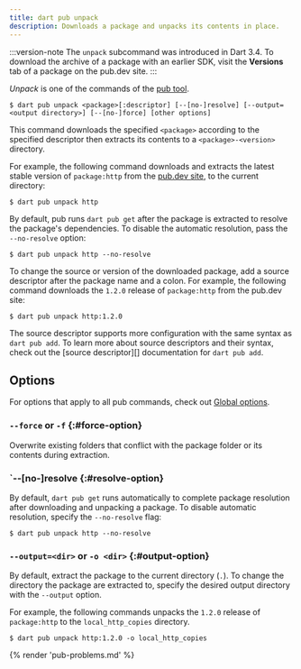 ```yaml
---
title: dart pub unpack
description: Downloads a package and unpacks its contents in place.
---
```


:::version-note
The `unpack` subcommand was introduced in Dart 3.4.
To download the archive of a package with an earlier SDK,
visit the **Versions** tab of a package on the pub.dev site.
:::

_Unpack_ is one of the commands of the [pub tool](/tools/pub/cmd).

```plaintext
$ dart pub unpack <package>[:descriptor] [--[no-]resolve] [--output=<output directory>] [--[no-]force] [other options]
```

This command downloads the specified `<package>`
according to the specified descriptor then
extracts its contents to a `<package>-<version>` directory.

For example, the following command downloads and extracts the
latest stable version of `package:http` from the [pub.dev site]({{site.pub}}),
to the current directory:

```console
$ dart pub unpack http
```

By default, pub runs `dart pub get` after the package is extracted
to resolve the package's dependencies.
To disable the automatic resolution, pass the `--no-resolve` option:

```console
$ dart pub unpack http --no-resolve
```

To change the source or version of the downloaded package,
add a source descriptor after the package name and a colon.
For example, the following command downloads the `1.2.0` release
of `package:http` from the pub.dev site:

```console
$ dart pub unpack http:1.2.0
```

The source descriptor supports more configuration
with the same syntax as `dart pub add`.
To learn more about source descriptors and their syntax, check out
the [source descriptor][] documentation for `dart pub add`.

## Options

For options that apply to all pub commands, check out
[Global options](/tools/pub/cmd#global-options).

### `--force` or `-f` {:#force-option}

Overwrite existing folders that conflict
with the package folder or its contents during extraction.

### `--[no-]resolve {:#resolve-option}

By default, `dart pub get` runs automatically to complete package resolution
after downloading and unpacking a package.
To disable automatic resolution,
specify the `--no-resolve` flag:

```console
$ dart pub unpack http --no-resolve
```

### `--output=<dir>` or `-o <dir>` {:#output-option}

By default, extract the package to the current directory (`.`).
To change the directory the package are extracted to,
specify the desired output directory with the `--output` option.

For example, the following commands unpacks the
`1.2.0` release of `package:http` to the `local_http_copies` directory.

```console
$ dart pub unpack http:1.2.0 -o local_http_copies
```


{% render 'pub-problems.md' %}
